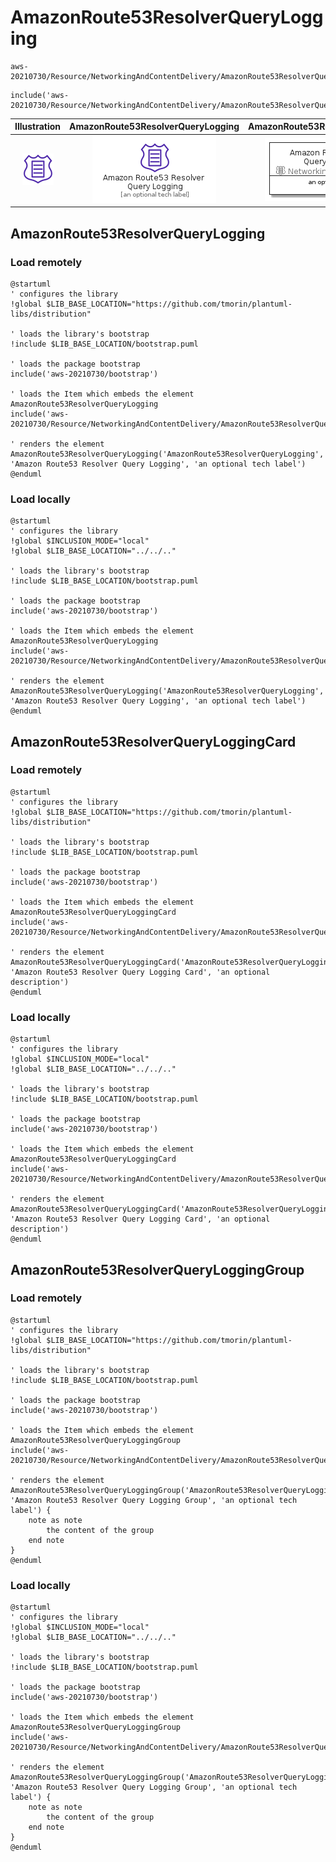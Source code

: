 # AmazonRoute53ResolverQueryLogging


```text
aws-20210730/Resource/NetworkingAndContentDelivery/AmazonRoute53ResolverQueryLogging
```

```text
include('aws-20210730/Resource/NetworkingAndContentDelivery/AmazonRoute53ResolverQueryLogging')
```



| Illustration | AmazonRoute53ResolverQueryLogging | AmazonRoute53ResolverQueryLoggingCard | AmazonRoute53ResolverQueryLoggingGroup |
| :---: | :---: | :---: | :---: |
| ![illustration for Illustration](../../../aws-20210730/Resource/NetworkingAndContentDelivery/AmazonRoute53ResolverQueryLogging.png) | ![illustration for AmazonRoute53ResolverQueryLogging](../../../aws-20210730/Resource/NetworkingAndContentDelivery/AmazonRoute53ResolverQueryLogging.Local.png) | ![illustration for AmazonRoute53ResolverQueryLoggingCard](../../../aws-20210730/Resource/NetworkingAndContentDelivery/AmazonRoute53ResolverQueryLoggingCard.Local.png) | ![illustration for AmazonRoute53ResolverQueryLoggingGroup](../../../aws-20210730/Resource/NetworkingAndContentDelivery/AmazonRoute53ResolverQueryLoggingGroup.Local.png) |




## AmazonRoute53ResolverQueryLogging

### Load remotely
```plantuml
@startuml
' configures the library
!global $LIB_BASE_LOCATION="https://github.com/tmorin/plantuml-libs/distribution"

' loads the library's bootstrap
!include $LIB_BASE_LOCATION/bootstrap.puml

' loads the package bootstrap
include('aws-20210730/bootstrap')

' loads the Item which embeds the element AmazonRoute53ResolverQueryLogging
include('aws-20210730/Resource/NetworkingAndContentDelivery/AmazonRoute53ResolverQueryLogging')

' renders the element
AmazonRoute53ResolverQueryLogging('AmazonRoute53ResolverQueryLogging', 'Amazon Route53 Resolver Query Logging', 'an optional tech label')
@enduml
```

### Load locally
```plantuml
@startuml
' configures the library
!global $INCLUSION_MODE="local"
!global $LIB_BASE_LOCATION="../../.."

' loads the library's bootstrap
!include $LIB_BASE_LOCATION/bootstrap.puml

' loads the package bootstrap
include('aws-20210730/bootstrap')

' loads the Item which embeds the element AmazonRoute53ResolverQueryLogging
include('aws-20210730/Resource/NetworkingAndContentDelivery/AmazonRoute53ResolverQueryLogging')

' renders the element
AmazonRoute53ResolverQueryLogging('AmazonRoute53ResolverQueryLogging', 'Amazon Route53 Resolver Query Logging', 'an optional tech label')
@enduml
```

## AmazonRoute53ResolverQueryLoggingCard

### Load remotely
```plantuml
@startuml
' configures the library
!global $LIB_BASE_LOCATION="https://github.com/tmorin/plantuml-libs/distribution"

' loads the library's bootstrap
!include $LIB_BASE_LOCATION/bootstrap.puml

' loads the package bootstrap
include('aws-20210730/bootstrap')

' loads the Item which embeds the element AmazonRoute53ResolverQueryLoggingCard
include('aws-20210730/Resource/NetworkingAndContentDelivery/AmazonRoute53ResolverQueryLogging')

' renders the element
AmazonRoute53ResolverQueryLoggingCard('AmazonRoute53ResolverQueryLoggingCard', 'Amazon Route53 Resolver Query Logging Card', 'an optional description')
@enduml
```

### Load locally
```plantuml
@startuml
' configures the library
!global $INCLUSION_MODE="local"
!global $LIB_BASE_LOCATION="../../.."

' loads the library's bootstrap
!include $LIB_BASE_LOCATION/bootstrap.puml

' loads the package bootstrap
include('aws-20210730/bootstrap')

' loads the Item which embeds the element AmazonRoute53ResolverQueryLoggingCard
include('aws-20210730/Resource/NetworkingAndContentDelivery/AmazonRoute53ResolverQueryLogging')

' renders the element
AmazonRoute53ResolverQueryLoggingCard('AmazonRoute53ResolverQueryLoggingCard', 'Amazon Route53 Resolver Query Logging Card', 'an optional description')
@enduml
```

## AmazonRoute53ResolverQueryLoggingGroup

### Load remotely
```plantuml
@startuml
' configures the library
!global $LIB_BASE_LOCATION="https://github.com/tmorin/plantuml-libs/distribution"

' loads the library's bootstrap
!include $LIB_BASE_LOCATION/bootstrap.puml

' loads the package bootstrap
include('aws-20210730/bootstrap')

' loads the Item which embeds the element AmazonRoute53ResolverQueryLoggingGroup
include('aws-20210730/Resource/NetworkingAndContentDelivery/AmazonRoute53ResolverQueryLogging')

' renders the element
AmazonRoute53ResolverQueryLoggingGroup('AmazonRoute53ResolverQueryLoggingGroup', 'Amazon Route53 Resolver Query Logging Group', 'an optional tech label') {
    note as note
        the content of the group
    end note
}
@enduml
```

### Load locally
```plantuml
@startuml
' configures the library
!global $INCLUSION_MODE="local"
!global $LIB_BASE_LOCATION="../../.."

' loads the library's bootstrap
!include $LIB_BASE_LOCATION/bootstrap.puml

' loads the package bootstrap
include('aws-20210730/bootstrap')

' loads the Item which embeds the element AmazonRoute53ResolverQueryLoggingGroup
include('aws-20210730/Resource/NetworkingAndContentDelivery/AmazonRoute53ResolverQueryLogging')

' renders the element
AmazonRoute53ResolverQueryLoggingGroup('AmazonRoute53ResolverQueryLoggingGroup', 'Amazon Route53 Resolver Query Logging Group', 'an optional tech label') {
    note as note
        the content of the group
    end note
}
@enduml
```

